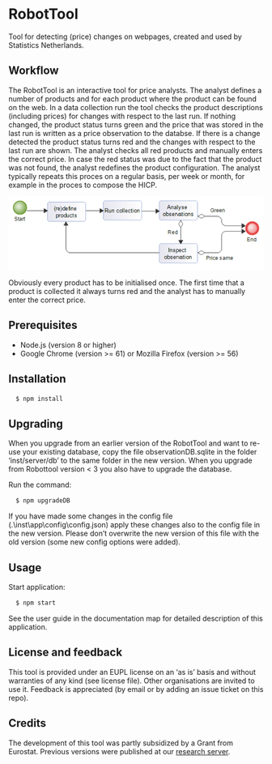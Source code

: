 # RobotTool
Tool for detecting (price) changes on webpages, created and used by Statistics Netherlands.

## Workflow
The RobotTool is an interactive tool for price analysts.
The analyst defines a number of products and for each product where the product can be found on the web.
In a data collection run the tool checks the product descriptions (including prices) for changes with respect to the last run.
If nothing changed, the product status turns green and the price that was stored in the last run is written as a price observation to the databse.
If there is a change detected the product status turns red and the changes with respect to the last run are shown.
The analyst checks all red products and manually enters the correct price.
In case the red status was due to the fact that the product was not found, the analyst redefines the product configuration.
The analyst typically repeats this proces on a regular basis, per week or month, for example in the proces to compose the HICP.

![Workflow](workflow.png)

Obviously every product has to be initialised once.
The first time that a product is collected it always turns red and the analyst has to manually enter the correct price.

## Prerequisites
- Node.js (version 8 or higher)
- Google Chrome (version >= 61) or Mozilla Firefox (version >= 56)

## Installation

```bash
  $ npm install
```

## Upgrading

When you upgrade from an earlier version of the RobotTool and want to re-use your existing database, copy the file observationDB.sqlite in the folder ‘inst/server/db’ to the same folder in the new version.
When you upgrade from Robottool version < 3 you also have to upgrade the database.

Run the command:
```bash
  $ npm upgradeDB
```

If you have made some changes in the config file (.\inst\app\config\config.json) apply these changes also to the config file in the new version. Please don’t overwrite the new version of this file with the old version (some new config options were added).

## Usage

Start application:
```bash
  $ npm start
```

See the user guide in the documentation map for detailed description of this application.

## License and feedback
This tool is provided under an EUPL license on an ‘as is’ basis and without warranties of any kind (see license file).
Other organisations are invited to use it.
Feedback is appreciated (by email or by adding an issue ticket on this repo).


## Credits
The development of this tool was partly subsidized by a Grant from Eurostat. Previous versions were published at our
[research server](http://research.cbs.nl/Projects/RobotTool).
